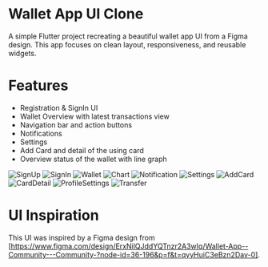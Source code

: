 # Wallet App UI Clone
A simple Flutter project recreating a beautiful wallet app UI from a Figma design. 
This app focuses on clean layout, responsiveness, and reusable widgets.

# Features
- Registration & SignIn UI
- Wallet Overview with latest transactions view
- Navigation bar and action buttons
- Notifications 
- Settings
- Add Card and detail of the using card
- Overview status of the wallet with line graph 

![SignUp](https://i.ibb.co/zhsv63Tw/SignUp.png)
![SignIn](https://i.ibb.co/G3d4s60m/SignIn.png)
![Wallet](https://i.ibb.co/V09Lcm2D/Wallet.png)
![Chart](https://i.ibb.co/nspRxWqr/Chart.png)
![Notification](https://i.ibb.co/tTmDYrZy/Notification.png)
![Settings](https://i.ibb.co/nNTNv32z/Settings.png)
![AddCard](https://i.ibb.co/8LhLFh2w/AddCard.png)
![CardDetail](https://i.ibb.co/nqLrPN3z/Card-Detail.png)
![ProfileSettings](https://i.ibb.co/cc5cMdq1/Profile.png)
![Transfer](https://i.ibb.co/8DSxsdZX/Transfer.png)

# UI Inspiration
This UI was inspired by a Figma design from [https://www.figma.com/design/ErxNilQJddYQTnzr2A3wIq/Wallet-App--Community---Community-?node-id=36-196&p=f&t=qyyHuiC3eBzn2Dav-0].

